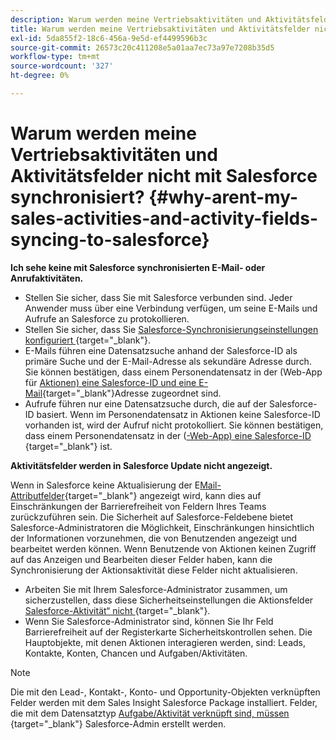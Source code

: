 ```yaml
---
description: Warum werden meine Vertriebsaktivitäten und Aktivitätsfelder nicht mit Salesforce synchronisiert? - Marketo-Dokumente - Produktdokumentation
title: Warum werden meine Vertriebsaktivitäten und Aktivitätsfelder nicht mit Salesforce synchronisiert?
exl-id: 5da855f2-18c6-456a-9e5d-ef4499596b3c
source-git-commit: 26573c20c411208e5a01aa7ec73a97e7208b35d5
workflow-type: tm+mt
source-wordcount: '327'
ht-degree: 0%

---
```


# Warum werden meine Vertriebsaktivitäten und Aktivitätsfelder nicht mit Salesforce synchronisiert? {#why-arent-my-sales-activities-and-activity-fields-syncing-to-salesforce}

**Ich sehe keine mit Salesforce synchronisierten E-Mail- oder Anrufaktivitäten.**

* Stellen Sie sicher, dass Sie mit Salesforce verbunden sind. Jeder Anwender muss über eine Verbindung verfügen, um seine E-Mails und Aufrufe an Salesforce zu protokollieren.
* Stellen Sie sicher, dass Sie [Salesforce-Synchronisierungseinstellungen konfiguriert ](/help/marketo/product-docs/marketo-sales-insight/actions/crm/salesforce-integration/sync-sales-activities-to-salesforce.md){target="_blank"}.
* E-Mails führen eine Datensatzsuche anhand der Salesforce-ID als primäre Suche und der E-Mail-Adresse als sekundäre Adresse durch. Sie können bestätigen, dass einem Personendatensatz in der (Web-App für [ Aktionen) eine Salesforce-ID und eine E-Mail](https://toutapp.com/next#command_center){target="_blank"}Adresse zugeordnet sind.
* Aufrufe führen nur eine Datensatzsuche durch, die auf der Salesforce-ID basiert. Wenn im Personendatensatz in Aktionen keine Salesforce-ID vorhanden ist, wird der Aufruf nicht protokolliert. Sie können bestätigen, dass einem Personendatensatz in der ([-Web-App) eine Salesforce-ID ](https://toutapp.com/next#command_center){target="_blank"} ist.

**Aktivitätsfelder werden in Salesforce Update nicht angezeigt.**

Wenn in Salesforce keine Aktualisierung der E[Mail-Attributfelder](/help/marketo/product-docs/marketo-sales-insight/actions/crm/salesforce-package-configuration/logging-sales-activity-attributes-to-salesforce.md){target="_blank"} angezeigt wird, kann dies auf Einschränkungen der Barrierefreiheit von Feldern Ihres Teams zurückzuführen sein. Die Sicherheit auf Salesforce-Feldebene bietet Salesforce-Administratoren die Möglichkeit, Einschränkungen hinsichtlich der Informationen vorzunehmen, die von Benutzenden angezeigt und bearbeitet werden können. Wenn Benutzende von Aktionen keinen Zugriff auf das Anzeigen und Bearbeiten dieser Felder haben, kann die Synchronisierung der Aktionsaktivität diese Felder nicht aktualisieren.

* Arbeiten Sie mit Ihrem Salesforce-Administrator zusammen, um sicherzustellen, dass diese Sicherheitseinstellungen die Aktionsfelder [Salesforce-Aktivität“ nicht ](/help/marketo/product-docs/marketo-sales-insight/actions/crm/salesforce-package-configuration/logging-sales-activity-attributes-to-salesforce.md){target="_blank"}.
* Wenn Sie Salesforce-Administrator sind, können Sie Ihr Feld Barrierefreiheit auf der Registerkarte Sicherheitskontrollen sehen. Die Hauptobjekte, mit denen Aktionen interagieren werden, sind: Leads, Kontakte, Konten, Chancen und Aufgaben/Aktivitäten.

>[!NOTE]
>
>Die mit den Lead-, Kontakt-, Konto- und Opportunity-Objekten verknüpften Felder werden mit dem Sales Insight Salesforce Package installiert. Felder, die mit dem Datensatztyp [Aufgabe/Aktivität verknüpft sind, müssen ](/help/marketo/product-docs/marketo-sales-insight/actions/crm/salesforce-package-configuration/logging-sales-activity-attributes-to-salesforce.md){target="_blank"} Salesforce-Admin erstellt werden.
